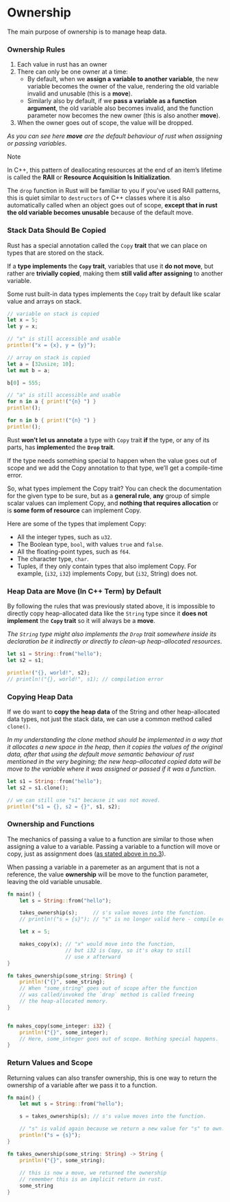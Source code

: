 # Ownership

The main purpose of ownership is to manage heap data.

### Ownership Rules

1. Each value in rust has an owner
2. There can only be one owner at a time:
    - By default, when we **assign a variable to another variable**, the new variable becomes the owner of the value, rendering the old variable invalid and unusable (this is a **move**).
    - Similarly also by default, if we **pass a variable as a function argument**, the old variable also becomes invalid, and the function parameter now becomes the new owner (this is also another **move**).
3. When the owner goes out of scope, the value will be dropped.

_As you can see here **move** are the default behaviour of rust when assigning or passing variables_.

> [!Note]  
> In C++, this pattern of deallocating resources at the end of an item’s lifetime is called the **RAII** or **Resource Acquisition Is Initialization**.
>
> The `drop` function in Rust will be familiar to you if you’ve used RAII patterns, this is quiet similar to `destructors` of C++ classes where it is also automatically called when an object goes out of scope, **except that in rust the old variable becomes unusable** because of the default move.

### Stack Data Should Be Copied

Rust has a special annotation called the `Copy` **trait** that we can place on types that are stored on the stack.

If a **type implements** the **`Copy` trait**, variables that use it **do not move**, but rather are **trivially copied**, making them **still valid after assigning** to another variable.

Some rust built-in data types implements the `Copy` trait by default like scalar value and arrays on stack.

```rust
// variable on stack is copied
let x = 5;
let y = x;

// "x" is still accessible and usable
println!("x = {x}, y = {y}");

// array on stack is copied
let a = [32usize; 10];
let mut b = a;

b[0] = 555;

// "a" is still accessible and usable
for n in a { print!("{n} ") }
println!();

for n in b { print!("{n} ") }
println!();
```

Rust **won’t let us annotate** a type with `Copy` trait **if** the type, or any of its parts, has **implement**ed the **`Drop` trait**.

If the type needs something special to happen when the value goes out of scope and we add the Copy annotation to that type, we’ll get a compile-time error.

So, what types implement the Copy trait? You can check the documentation for the given type to be sure, but as a **general rule**, **any** group of simple scalar values can implement Copy, and **nothing that requires allocation** or is **some form of resource** can implement Copy.

Here are some of the types that implement Copy:

- All the integer types, such as `u32`.
- The Boolean type, `bool`, with values `true` and `false`.
- All the floating-point types, such as `f64`.
- The character type, `char`.
- Tuples, if they only contain types that also implement Copy. For example, (`i32`, `i32`) implements Copy, but (`i32`, String) does not.

### Heap Data are Move (In C++ Term) by Default

By following the rules that was previously stated above, it is impossible to directly copy heap-allocated data like the `String` type since it **does not implement** the **`Copy` trait** so it will always be a **move**.

_The `String` type might also implements the `Drop` trait somewhere inside its declaration be it indirectly or directly to clean-up heap-allocated resources_.

```rust
let s1 = String::from("hello");
let s2 = s1;

println!("{}, world!", s2);
// println!("{}, world!", s1); // compilation error
```

### Copying Heap Data

If we do want to **copy the heap data** of the String and other heap-allocated data types, not just the stack data, we can use a common method called `clone()`. 

_In my understanding the clone method should be implemented in a way that it allocates a new space in the heap, then it copies the values of the original data, after that using the default move semantic behaviour of rust mentioned in the very begining; the new heap-allocated copied data will be move to the variable where it was assigned or passed if it was a function_.

```rust
let s1 = String::from("hello");
let s2 = s1.clone();

// we can still use "s1" because it was not moved.
println!("s1 = {}, s2 = {}", s1, s2);
```

### Ownership and Functions

The mechanics of passing a value to a function are similar to those when assigning a value to a variable. Passing a variable to a function will move or copy, just as assignment does ([as stated above in no.3](#ownership-rules)).

When passing a variable in a paremeter as an argument that is not a reference, the value **ownership** will be move to the function parameter, leaving the old variable unusable.

```rust
fn main() {
    let s = String::from("hello");

    takes_ownership(s);     // s's value moves into the function.
    // println!("s = {s}"); // "s" is no longer valid here - compile error

    let x = 5;

    makes_copy(x); // "x" would move into the function,
                   // but i32 is Copy, so it's okay to still
                   // use x afterward
}

fn takes_ownership(some_string: String) {
    println!("{}", some_string);
    // When "some_string" goes out of scope after the function
    // was called/invoked the `drop` method is called freeing
    // the heap-allocated memory.
}


fn makes_copy(some_integer: i32) {
    println!("{}", some_integer);
    // Here, some_integer goes out of scope. Nothing special happens.
}
```

### Return Values and Scope

Returning values can also transfer ownership, this is one way to return the ownership of a variable after we pass it to a function.

```rust
fn main() {
    let mut s = String::from("hello");

    s = takes_ownership(s); // s's value moves into the function.

    // "s" is valid again because we return a new value for "s" to own.
    println!("s = {s}");
}

fn takes_ownership(some_string: String) -> String {
    println!("{}", some_string);
    
    // this is now a move, we returned the ownership
    // remember this is an implicit return in rust.
    some_string
}
```